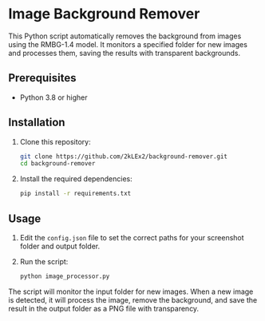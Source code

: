 # Image Background Remover

This Python script automatically removes the background from images using the RMBG-1.4 model. It monitors a specified folder for new images and processes them, saving the results with transparent backgrounds.

## Prerequisites

- Python 3.8 or higher

## Installation

1. Clone this repository:
   
   ```bash
   git clone https://github.com/2kLEx2/background-remover.git
   cd background-remover
   ```

2. Install the required dependencies:
   
   ```bash
   pip install -r requirements.txt
   ```

## Usage

1. Edit the `config.json` file to set the correct paths for your screenshot folder and output folder.

2. Run the script:
   
   ```bash
   python image_processor.py
   ```

The script will monitor the input folder for new images. When a new image is detected, it will process the image, remove the background, and save the result in the output folder as a PNG file with transparency.
